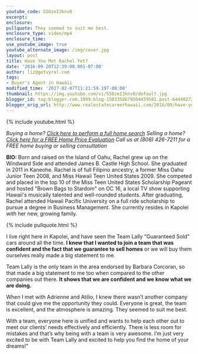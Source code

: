 ```yaml
---
youtube_code: S5OzeI3knv0
excerpt:
enclosure:
pullquote: They seemed to suit me best.
enclosure_type: video/mp4
enclosure_time:
use_youtube_image: true
youtube_alternate_image: /img/cover.jpg
layout: post
title: Have You Met Rachel Yet?
date: '2016-09-20T12:39:00.001-07:00'
author: liz@getvyral.com
tags:
- Buyer's Agent in Hawaii
modified_time: '2017-02-07T11:21:59.197-08:00'
thumbnail: https://img.youtube.com/vi/S5OzeI3knv0/default.jpg
blogger_id: tag:blogger.com,1999:blog-1503358679504459581.post-6444027279387826976
blogger_orig_url: http://www.realestatecareerhawaii.com/2016/09/have-you-met-rachel-yet.html
---
```

{% include youtube.html %}

*Buying a home? <a href="http://www.besthawaiirealestatesearch.com/results-gallery/?width=200&utm_source=QUICKSEARCH&utm_campaign=OtherWebsite&utm_medium=referral">Click here to perform a full home search</a>
Selling a home? <a href="http://hawaii.guaranteedsale.com/">Click here for a FREE Home Price Evaluation</a>
Call us at (808) 426-7211 for a FREE home buying or selling consultation*

**BIO:** Born and raised on the Island of Oahu, Rachel grew up on the Windward Side and attended James B. Castle High School. She graduated in 2011 in Kaneohe. Rachel is of full Filipino ancestry, a former Miss Oahu Junior Teen 2008, and Miss Hawaii Teen United States 2009. She competed and placed in the top 10 of the Miss Teen United States Scholarship Pageant and hosted "Brown Bags to Stardom" on OC 16, a local TV show supporting Hawaii's musically talented and well-rounded students. After graduating, Rachel attended Hawaii Pacific University on a full ride scholarship to pursue a degree in Business Management. She currently resides in Kapolei with her new, growing family.

{% include pullquote.html %}

I live right here in Kapolei, and have seen the Team Lally “Guaranteed Sold” cars around all the time. **I knew that I wanted to join a team that was confident and the fact that we guarantee to sell homes** or we will buy them ourselves really made a big statement to me.


Team Lally is the only team in the area endorsed by Barbara Corcoran, so that made a big statement to me too when compared to the other companies out there. **It shows that we are confident and we know what we are doing.**


When I met with Adrienne and Atilio, I knew there wasn’t another company that could give me the opportunity they could. Everyone is great, the team is excellent, and the atmosphere is amazing. They seemed to suit me best.

With a team, everyone here is unified and wants to help each other out to meet our clients’ needs effectively and efficiently. There is less room for mistakes and that’s why being with a team is very awesome. I’m just very excited to be with Team Lally and excited to help you find the home of your dreams!"
